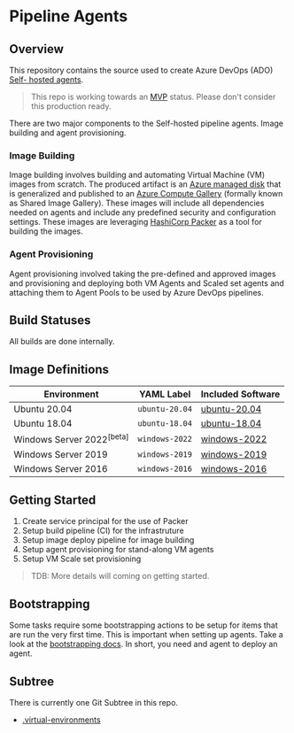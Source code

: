 # Pipeline Agents

## Overview

This repository contains the source used to create Azure DevOps (ADO) [Self- hosted agents](https://docs.microsoft.com/en-us/azure/devops/pipelines/agents/agents?view=azure-devops&tabs=browser#install).

> This repo is working towards an [MVP](https://docs.microsoft.com/en-us/azure/devops/pipelines/agents/agents?view=azure-devops&tabs=browser#install) status. Please don't consider this production ready.

There are two major components to the Self-hosted pipeline agents. Image building and agent provisioning.

### Image Building

Image building involves building and automating Virtual Machine (VM) images from scratch. The produced artifact is an [Azure managed disk](https://docs.microsoft.com/en-us/azure/virtual-machines/managed-disks-overview) that is generalized and published to an [Azure Compute Gallery](https://docs.microsoft.com/en-us/azure/virtual-machines/shared-image-galleries) (formally known as Shared Image Gallery). These images will include all dependencies needed on agents and include any predefined security and configuration settings. These images are leveraging [HashiCorp Packer](https://www.packer.io/) as a tool for building the images.

### Agent Provisioning

Agent provisioning involved taking the pre-defined and approved images and provisioning and deploying both VM Agents and Scaled set agents and attaching them to Agent Pools to be used by Azure DevOps pipelines.

## Build Statuses

All builds are done internally.

## Image Definitions

| Environment | YAML Label | Included Software |
| --------------------|---------------------|--------------------|
| Ubuntu 20.04 | `ubuntu-20.04` | [ubuntu-20.04](.virtual-environments/images/linux/Ubuntu2004-README.md)
| Ubuntu 18.04 | `ubuntu-18.04` | [ubuntu-18.04](.virtual-environments/images/linux/Ubuntu1804-README.md)
| Windows Server 2022<sup>[beta]</sup> | `windows-2022` | [windows-2022](.virtual-environments/images/win/Windows2022-Readme.md)
| Windows Server 2019 | `windows-2019` | [windows-2019](.virtual-environments/images/win/Windows2019-Readme.md)
| Windows Server 2016 | `windows-2016` | [windows-2016](.virtual-environments/images/win/Windows2016-Readme.md)

## Getting Started

1. Create service principal for the use of Packer
2. Setup build pipeline (CI) for the infrastruture
3. Setup image deploy pipeline for image building
4. Setup agent provisioning for stand-along VM agents
5. Setup VM Scale set provisioning

> TDB: More details will coming on getting started.

## Bootstrapping

Some tasks require some bootstrapping actions to be setup for items that are run the very first time. This is important when setting up agents. Take a look at the [bootstrapping docs](docs/bootstrapping.md). In short, you need and agent to deploy an agent.

## Subtree

There is currently one Git Subtree in this repo.

- [.virtual-environments](./.virtual-environments)
